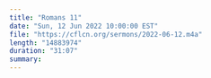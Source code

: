```yaml
---
title: "Romans 11"
date: "Sun, 12 Jun 2022 10:00:00 EST"
file: "https://cflcn.org/sermons/2022-06-12.m4a"
length: "14883974"
duration: "31:07"
summary: 
---
```

